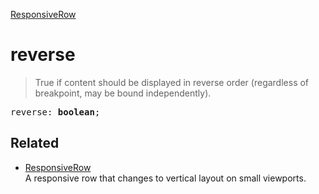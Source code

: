 [ResponsiveRow](ResponsiveRow.md)

# reverse

> True if content should be displayed in reverse order (regardless of breakpoint, may be bound independently).

<pre class="docgen_signature">reverse: <b>boolean</b>;</pre>

## Related

- [<!--{ref:class}-->ResponsiveRow](ResponsiveRow.md) \
    A responsive row that changes to vertical layout on small viewports.
